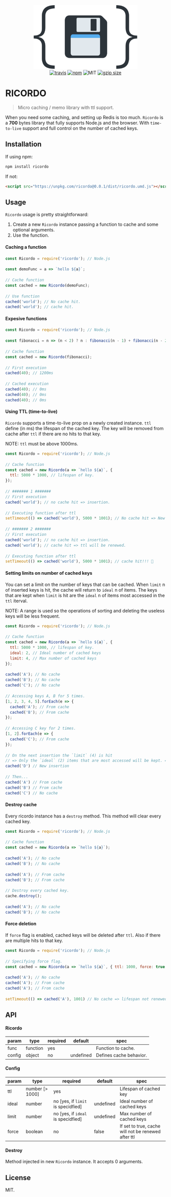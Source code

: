 <p align="center">
  <img src="ricordo.svg" height="200px" alt="ricordo logo" />
  <br>
  <a href="https://travis-ci.org/lucagez/ricordo"><img src="https://travis-ci.com/lucagez/ricordo.svg?branch=master" alt="travis"></a>
  <a href="https://www.npmjs.org/package/ricordo"><img src="https://img.shields.io/npm/v/ricordo.svg?style=flat" alt="npm"></a>
  <img src="https://img.shields.io/badge/license-MIT-f1c40f.svg" alt="MIT">
  <a href="https://unpkg.com/ricordo"><img src="https://img.badgesize.io/https://unpkg.com/ricordo@0.0.1/dist/ricordo.js?compression=gzip" alt="gzip size"></a>
</p>

# RICORDO

> Micro caching / memo library with ttl support.

When you need some caching, and setting up Redis is too much.
`Ricordo` is a **700** bytes library that fully supports Node.js and the browser.
With `time-to-live` support and full control on the number of cached keys.

## Installation

If using npm:
```bash
npm install ricordo
```

If not:
```html
<script src="https://unpkg.com/ricordo@0.0.1/dist/ricordo.umd.js"></script>
```

## Usage

`Ricordo` usage is pretty straightforward:
  1. Create a new `Ricordo` instance passing a function to cache and some optional arguments.
  2. Use the function.

#### Caching a function

```javascript
const Ricordo = require('ricordo'); // Node.js

const demoFunc = a => `hello ${a}`;

// Cache function
const cached = new Ricordo(demoFunc);

// Use function
cached('world'); // No cache hit.
cached('world'); // cache hit.

```

#### Expesive functions

```javascript
const Ricordo = require('ricordo'); // Node.js

const fibonacci = n => (n < 2) ? n : fibonacci(n - 1) + fibonacci(n - 2);

// Cache function
const cached = new Ricordo(fibonacci);

// First execution
cached(40); // 1200ms

// Cached execution
cached(40); // 0ms
cached(40); // 0ms
cached(40); // 0ms

```

#### Using TTL (time-to-live)

`Ricordo` supports a time-to-live prop on a newly created instance.
`ttl` define (in ms) the lifespan of the cached key.
The key will be removed from cache after `ttl` if there are no hits to that key.

NOTE: `ttl` must be above 1000ms.

```javascript
const Ricordo = require('ricordo'); // Node.js

// Cache function
const cached = new Ricordo(a => `hello ${a}`, {
  ttl: 5000 * 1000, // lifespan of key.
});

// ####### 1 #######
// First execution
cached('world'); // no cache hit => insertion.

// Executing function after ttl
setTimeout(() => cached('world'), 5000 * 1001); // No cache hit => New insertion

// ####### 2 #######
// First execution
cached('world'); // no cache hit => insertion.
cached('world'); // cache hit => ttl will be renewed.

// Executing function after ttl
setTimeout(() => cached('world'), 5000 * 1001); // cache hit!!! 🎉

```

#### Setting limits on number of cached keys

You can set a limit on the number of keys that can be cached.
When `limit` n of inserted keys is hit, the cache will return to `ideal` n of
items.
The keys that are kept when `limit` is hit are the `ideal` n of items most accessed 
in the `ttl` iterval.

NOTE: A range is used so the operations of sorting and deleting the useless keys will be less frequent.

```javascript
const Ricordo = require('ricordo'); // Node.js

// Cache function
const cached = new Ricordo(a => `hello ${a}`, {
  ttl: 5000 * 1000, // lifespan of key.
  ideal: 2, // Ideal number of cached keys
  limit: 4, // Max number of cached keys
});

cached('A'); // No cache
cached('B'); // No cache
cached('C'); // No cache

// Accessing keys A, B for 5 times.
[1, 2, 3, 4, 5].forEach(e => {
  cached('A'); // From cache
  cached('B'); // From cache
});

// Accessing C key for 2 times.
[1, 2].forEach(e => {
  cached('C'); // From cache
});

// On the next insertion the `limit` (4) is hit
// => Only the `ideal` (2) items that are most accessed will be kept. => (A, B)
cached('D') // New insertion

// Then...
cached('A') // From cache
cached('B') // From cache
cached('C') // No cache

```

#### Destroy cache

Every ricordo instance has a `destroy` method.
This method will clear every cached key.

```javascript
const Ricordo = require('ricordo'); // Node.js

// Cache function
const cached = new Ricordo(a => `hello ${a}`);

cached('A'); // No cache
cached('B'); // No cache

cached('A'); // From cache
cached('B'); // From cache

// Destroy every cached key.
cache.destroy();

cached('A'); // No cache
cached('B'); // No cache

```

#### Force deletion

If `force` flag is enabled, cached keys will be deleted after `ttl`.
Also if there are multiple hits to that key.

```javascript
const Ricordo = require('ricordo'); // Node.js

// Specifying force flag.
const cached = new Ricordo(a => `hello ${a}`, { ttl: 1000, force: true });

cached('A'); // No cache
cached('A'); // From cache
cached('A'); // From cache

setTimeout(() => cached('A'), 1001) // No cache => lifespan not renewed.

```

## API

#### Ricordo

| param  | type     | required | default   | spec                    |
|--------|----------|----------|-----------|-------------------------|
| func   | function | yes      |           | Function to cache.      |
| config | object   | no       | undefined | Defines cache behavior. |

#### Config

| param | type            | required                           | default   | spec                                                |
|-------|-----------------|------------------------------------|-----------|-----------------------------------------------------|
| ttl   | number [> 1000] | yes                                |           | Lifespan of cached key                              |
| ideal | number          | no [yes, if `limit` is specidfied] | undefined | Ideal number of cached keys                         |
| limit | number          | no [yes, if `ideal` is specidfied] | undefined | Max number of cached keys                           |
| force | boolean         | no                                 | false     | If set to true, cache will not be renewed after ttl |


#### Destroy

Method injected in new `Ricordo` instance. It accepts 0 arguments.

## License

MIT.